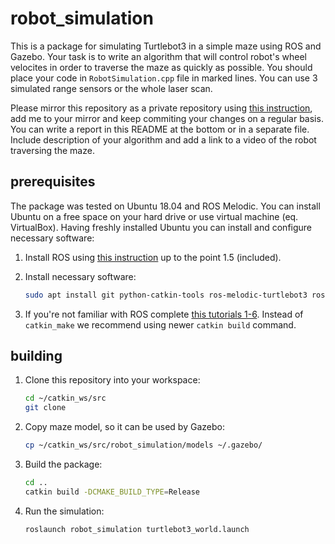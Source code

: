 # robot_simulation

This is a package for simulating Turtlebot3 in a simple maze using ROS and Gazebo. Your task is to write an algorithm that will control robot's wheel velocites in order to traverse the maze as quickly as possible. You should place your code in `RobotSimulation.cpp` file in marked lines. You can use 3 simulated range sensors or the whole laser scan.

Please mirror this repository as a private repository using [this instruction](https://gist.github.com/0xjac/85097472043b697ab57ba1b1c7530274), add me to your mirror and keep commiting your changes on a regular basis. You can write a report in this README at the bottom or in a separate file. Include description of your algorithm and add a link to a video of the robot traversing the maze.

## prerequisites

The package was tested on Ubuntu 18.04 and ROS Melodic. You can install Ubuntu on a free space on your hard drive or use virtual machine (eq. VirtualBox). Having freshly installed Ubuntu you can install and configure necessary software:

1. Install ROS using [this instruction](http://wiki.ros.org/melodic/Installation/Ubuntu) up to the point 1.5 (included).

2. Install necessary software:

    ```bash
   sudo apt install git python-catkin-tools ros-melodic-turtlebot3 ros-melodic-turtlebot3-gazebo ros-melodic-gazebo-plugins
   ```
   
3. If you're not familiar with ROS complete [this tutorials 1-6](http://wiki.ros.org/ROS/Tutorials). Instead of `catkin_make` we recommend using newer `catkin build` command.

## building

1. Clone this repository into your workspace:

    ```bash
   cd ~/catkin_ws/src
   git clone 
   ```
   
2. Copy maze model, so it can be used by Gazebo:

    ```bash
    cp ~/catkin_ws/src/robot_simulation/models ~/.gazebo/
    ```

3. Build the package:

    ```bash
   cd ..
   catkin build -DCMAKE_BUILD_TYPE=Release
   ```
   
4. Run the simulation:

    ```bash
    roslaunch robot_simulation turtlebot3_world.launch
   ```
